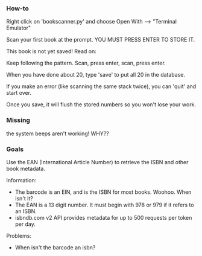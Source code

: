 
### How-to

Right click on 'bookscanner.py' and choose Open With --> "Terminal Emulator"

Scan your first book at the prompt. YOU MUST PRESS ENTER TO STORE IT.

This book is not yet saved! Read on:

Keep following the pattern. Scan, press enter, scan, press enter.

When you have done about 20, type 'save' to put all 20 in the database.

If you make an error (like scanning the same stack twice), you can 'quit' and start over.

Once you save, it will flush the stored numbers so you won't lose your work.


### Missing

the system beeps aren't working! WHY??


### Goals

Use the EAN (International Article Number) to retrieve the ISBN and other book metadata.


Information:

- The barcode is an EIN, and is the ISBN for most books. Woohoo. When isn't it?
- The EAN is a 13 digit number. It must begin with 978 or 979 if it refers to an ISBN.
- isbndb.com v2 API provides metadata for up to 500 requests per token per day.


Problems:
- When isn't the barcode an isbn?


